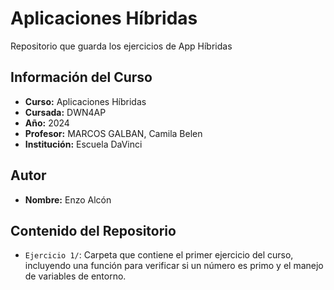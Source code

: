# Aplicaciones Híbridas

Repositorio que guarda los ejercicios de App Híbridas

## Información del Curso

- **Curso:** Aplicaciones Híbridas
- **Cursada:** DWN4AP
- **Año:** 2024
- **Profesor:** MARCOS GALBAN, Camila Belen
- **Institución:** Escuela DaVinci

## Autor

- **Nombre:** Enzo Alcón


## Contenido del Repositorio

- `Ejercicio 1/`: Carpeta que contiene el primer ejercicio del curso, incluyendo una función para verificar si un número es primo y el manejo de variables de entorno.



